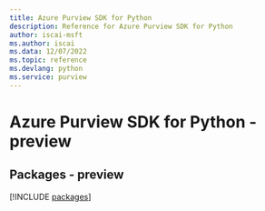 ```yaml
---
title: Azure Purview SDK for Python
description: Reference for Azure Purview SDK for Python
author: iscai-msft
ms.author: iscai
ms.data: 12/07/2022
ms.topic: reference
ms.devlang: python
ms.service: purview
---
```

# Azure Purview SDK for Python - preview
## Packages - preview
[!INCLUDE [packages](purview-index.md)]